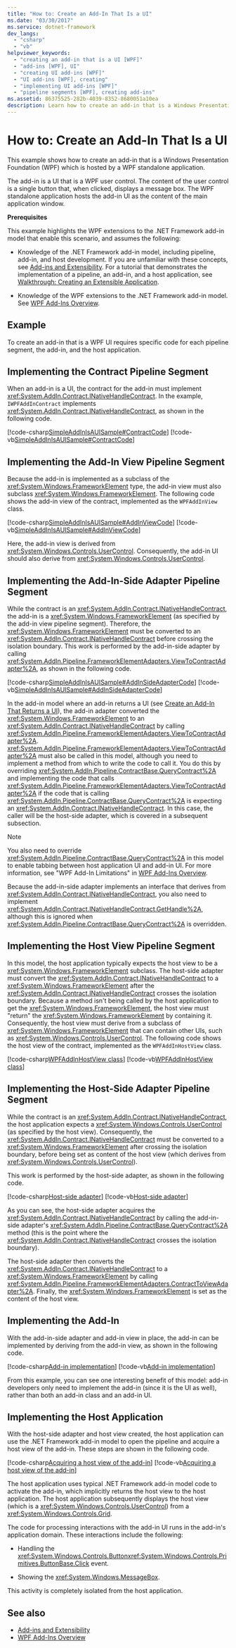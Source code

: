 ```yaml
---
title: "How to: Create an Add-In That Is a UI"
ms.date: "03/30/2017"
ms.service: dotnet-framework
dev_langs:
  - "csharp"
  - "vb"
helpviewer_keywords:
  - "creating an add-in that is a UI [WPF]"
  - "add-ins [WPF], UI"
  - "creating UI add-ins [WPF]"
  - "UI add-ins [WPF], creating"
  - "implementing UI add-ins [WPF]"
  - "pipeline segments [WPF], creating add-ins"
ms.assetid: 86375525-282b-4039-8352-8680051a10ea
description: Learn how to create an add-in that is a Windows Presentation Foundation (WPF) UI, which is hosted by a WPF standalone application.
---
```

# How to: Create an Add-In That Is a UI

This example shows how to create an add-in that is a Windows Presentation Foundation (WPF) which is hosted by a WPF standalone application.

The add-in is a UI that is a WPF user control. The content of the user control is a single button that, when clicked, displays a message box. The WPF standalone application hosts the add-in UI as the content of the main application window.

**Prerequisites**

This example highlights the WPF extensions to the .NET Framework add-in model that enable this scenario, and assumes the following:

- Knowledge of the .NET Framework add-in model, including pipeline, add-in, and host development. If you are unfamiliar with these concepts, see [Add-ins and Extensibility](/previous-versions/dotnet/netframework-4.0/bb384200(v%3dvs.100)). For a tutorial that demonstrates the implementation of a pipeline, an add-in, and a host application, see [Walkthrough: Creating an Extensible Application](/previous-versions/dotnet/netframework-4.0/bb788290(v%3dvs.100)).

- Knowledge of the WPF extensions to the .NET Framework add-in model. See [WPF Add-Ins Overview](wpf-add-ins-overview.md).

## Example

To create an add-in that is a WPF UI requires specific code for each pipeline segment, the add-in, and the host application.

<a name="Contract"></a>

## Implementing the Contract Pipeline Segment

When an add-in is a UI, the contract for the add-in must implement <xref:System.AddIn.Contract.INativeHandleContract>. In the example, `IWPFAddInContract` implements <xref:System.AddIn.Contract.INativeHandleContract>, as shown in the following code.

[!code-csharp[SimpleAddInIsAUISample#ContractCode](~/samples/snippets/csharp/VS_Snippets_Wpf/SimpleAddInIsAUISample/CSharp/Contracts/IWPFAddInContract.cs#contractcode)]
[!code-vb[SimpleAddInIsAUISample#ContractCode](~/samples/snippets/visualbasic/VS_Snippets_Wpf/SimpleAddInIsAUISample/VisualBasic/Contracts/IWPFAddInContract.vb#contractcode)]

<a name="AddInViewPipeline"></a>

## Implementing the Add-In View Pipeline Segment

Because the add-in is implemented as a subclass of the <xref:System.Windows.FrameworkElement> type, the add-in view must also subclass <xref:System.Windows.FrameworkElement>. The following code shows the add-in view of the contract, implemented as the `WPFAddInView` class.

[!code-csharp[SimpleAddInIsAUISample#AddInViewCode](~/samples/snippets/csharp/VS_Snippets_Wpf/SimpleAddInIsAUISample/CSharp/AddInViews/WPFAddInView.cs#addinviewcode)]
[!code-vb[SimpleAddInIsAUISample#AddInViewCode](~/samples/snippets/visualbasic/VS_Snippets_Wpf/SimpleAddInIsAUISample/VisualBasic/AddInViews/WPFAddInView.vb#AddInViewCode)]

Here, the add-in view is derived from <xref:System.Windows.Controls.UserControl>. Consequently, the add-in UI should also derive from <xref:System.Windows.Controls.UserControl>.

<a name="AddInSideAdapter"></a>

## Implementing the Add-In-Side Adapter Pipeline Segment

While the contract is an <xref:System.AddIn.Contract.INativeHandleContract>, the add-in is a <xref:System.Windows.FrameworkElement> (as specified by the add-in view pipeline segment). Therefore, the <xref:System.Windows.FrameworkElement> must be converted to an <xref:System.AddIn.Contract.INativeHandleContract> before crossing the isolation boundary. This work is performed by the add-in-side adapter by calling <xref:System.AddIn.Pipeline.FrameworkElementAdapters.ViewToContractAdapter%2A>, as shown in the following code.

[!code-csharp[SimpleAddInIsAUISample#AddInSideAdapterCode](~/samples/snippets/csharp/VS_Snippets_Wpf/SimpleAddInIsAUISample/CSharp/AddInSideAdapters/WPFAddIn_ViewToContractAddInSideAdapter.cs#addinsideadaptercode)]
[!code-vb[SimpleAddInIsAUISample#AddInSideAdapterCode](~/samples/snippets/visualbasic/VS_Snippets_Wpf/SimpleAddInIsAUISample/VisualBasic/AddInSideAdapters/WPFAddIn_ViewToContractAddInSideAdapter.vb#addinsideadaptercode)]

In the add-in model where an add-in returns a UI (see [Create an Add-In That Returns a UI](how-to-create-an-add-in-that-returns-a-ui.md)), the add-in adapter converted the <xref:System.Windows.FrameworkElement> to an <xref:System.AddIn.Contract.INativeHandleContract> by calling <xref:System.AddIn.Pipeline.FrameworkElementAdapters.ViewToContractAdapter%2A>. <xref:System.AddIn.Pipeline.FrameworkElementAdapters.ViewToContractAdapter%2A> must also be called in this model, although you need to implement a method from which to write the code to call it. You do this by overriding <xref:System.AddIn.Pipeline.ContractBase.QueryContract%2A> and implementing the code that calls <xref:System.AddIn.Pipeline.FrameworkElementAdapters.ViewToContractAdapter%2A> if the code that is calling <xref:System.AddIn.Pipeline.ContractBase.QueryContract%2A> is expecting an <xref:System.AddIn.Contract.INativeHandleContract>. In this case, the caller will be the host-side adapter, which is covered in a subsequent subsection.

> [!NOTE]
> You also need to override <xref:System.AddIn.Pipeline.ContractBase.QueryContract%2A> in this model to enable tabbing between host application UI and add-in UI. For more information, see "WPF Add-In Limitations" in [WPF Add-Ins Overview](wpf-add-ins-overview.md).

Because the add-in-side adapter implements an interface that derives from <xref:System.AddIn.Contract.INativeHandleContract>, you also need to implement <xref:System.AddIn.Contract.INativeHandleContract.GetHandle%2A>, although this is ignored when <xref:System.AddIn.Pipeline.ContractBase.QueryContract%2A> is overridden.

<a name="HostViewPipeline"></a>

## Implementing the Host View Pipeline Segment

In this model, the host application typically expects the host view to be a <xref:System.Windows.FrameworkElement> subclass. The host-side adapter must convert the <xref:System.AddIn.Contract.INativeHandleContract> to a <xref:System.Windows.FrameworkElement> after the <xref:System.AddIn.Contract.INativeHandleContract> crosses the isolation boundary. Because a method isn't being called by the host application to get the <xref:System.Windows.FrameworkElement>, the host view must "return" the <xref:System.Windows.FrameworkElement> by containing it. Consequently, the host view must derive from a subclass of <xref:System.Windows.FrameworkElement> that can contain other UIs, such as <xref:System.Windows.Controls.UserControl>. The following code shows the host view of the contract, implemented as the `WPFAddInHostView` class.

[!code-csharp[WPFAddInHostView class](~/samples/snippets/csharp/VS_Snippets_Wpf/SimpleAddInIsAUISample/CSharp/HostViews/WPFAddInHostView.cs#HostViewCode)]
[!code-vb[WPFAddInHostView class](~/samples/snippets/visualbasic/VS_Snippets_Wpf/SimpleAddInIsAUISample/VisualBasic/HostViews/WPFAddInHostView.vb#HostViewCode)]

<a name="HostSideAdapter"></a>

## Implementing the Host-Side Adapter Pipeline Segment

While the contract is an <xref:System.AddIn.Contract.INativeHandleContract>, the host application expects a <xref:System.Windows.Controls.UserControl> (as specified by the host view). Consequently, the <xref:System.AddIn.Contract.INativeHandleContract> must be converted to a <xref:System.Windows.FrameworkElement> after crossing the isolation boundary, before being set as content of the host view (which derives from <xref:System.Windows.Controls.UserControl>).

This work is performed by the host-side adapter, as shown in the following code.

[!code-csharp[Host-side adapter](~/samples/snippets/csharp/VS_Snippets_Wpf/SimpleAddInIsAUISample/CSharp/HostSideAdapters/WPFAddIn_ContractToViewHostSideAdapter.cs#HostSideAdapterCode)]
[!code-vb[Host-side adapter](~/samples/snippets/visualbasic/VS_Snippets_Wpf/SimpleAddInIsAUISample/VisualBasic/HostSideAdapters/WPFAddIn_ContractToViewHostSideAdapter.vb#HostSideAdapterCode)]

As you can see, the host-side adapter acquires the <xref:System.AddIn.Contract.INativeHandleContract> by calling the add-in-side adapter's <xref:System.AddIn.Pipeline.ContractBase.QueryContract%2A> method (this is the point where the <xref:System.AddIn.Contract.INativeHandleContract> crosses the isolation boundary).

The host-side adapter then converts the <xref:System.AddIn.Contract.INativeHandleContract> to a <xref:System.Windows.FrameworkElement> by calling <xref:System.AddIn.Pipeline.FrameworkElementAdapters.ContractToViewAdapter%2A>. Finally, the <xref:System.Windows.FrameworkElement> is set as the content of the host view.

<a name="AddIn"></a>

## Implementing the Add-In

With the add-in-side adapter and add-in view in place, the add-in can be implemented by deriving from the add-in view, as shown in the following code.

[!code-csharp[Add-in implementation](~/samples/snippets/csharp/VS_Snippets_Wpf/SimpleAddInIsAUISample/CSharp/WPFAddIn1/AddInUI.xaml.cs#AddInCodeBehind)]
[!code-vb[Add-in implementation](~/samples/snippets/visualbasic/VS_Snippets_Wpf/SimpleAddInIsAUISample/VisualBasic/WPFAddIn1/AddInUI.xaml.vb#AddInCodeBehind)]

From this example, you can see one interesting benefit of this model: add-in developers only need to implement the add-in (since it is the UI as well), rather than both an add-in class and an add-in UI.

<a name="HostApp"></a>

## Implementing the Host Application

With the host-side adapter and host view created, the host application can use the .NET Framework add-in model to open the pipeline and acquire a host view of the add-in. These steps are shown in the following code.

[!code-csharp[Acquiring a host view of the add-in](~/samples/snippets/csharp/VS_Snippets_Wpf/SimpleAddInIsAUISample/CSharp/Host/MainWindow.xaml.cs#GetUICode)]
[!code-vb[Acquiring a host view of the add-in](~/samples/snippets/visualbasic/VS_Snippets_Wpf/SimpleAddInIsAUISample/VisualBasic/Host/MainWindow.xaml.vb#GetUICode)]

The host application uses typical .NET Framework add-in model code to activate the add-in, which implicitly returns the host view to the host application. The host application subsequently displays the host view (which is a <xref:System.Windows.Controls.UserControl>) from a <xref:System.Windows.Controls.Grid>.

The code for processing interactions with the add-in UI runs in the add-in's application domain. These interactions include the following:

- Handling the <xref:System.Windows.Controls.Button><xref:System.Windows.Controls.Primitives.ButtonBase.Click> event.

- Showing the <xref:System.Windows.MessageBox>.

This activity is completely isolated from the host application.

## See also

- [Add-ins and Extensibility](/previous-versions/dotnet/netframework-4.0/bb384200(v%3dvs.100))
- [WPF Add-Ins Overview](wpf-add-ins-overview.md)
